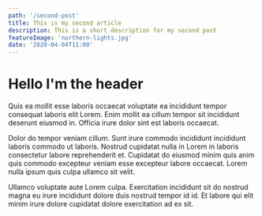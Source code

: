 ```yaml
---
path: '/second-post'
title: This is my second article
description: This is a short description for my second post
featureImage: 'northern-lights.jpg'
date: '2020-04-04T11:00'
---
```


<h1>Hello I'm the header</h1>

<p>Quis ea mollit esse laboris occaecat voluptate ea incididunt tempor consequat laboris elit Lorem. Enim mollit ea cillum tempor sit incididunt deserunt eiusmod in. Officia irure dolor sint est laboris occaecat.</p>

<p>Dolor do tempor veniam cillum. Sunt irure commodo incididunt incididunt laboris commodo ut laboris. Nostrud cupidatat nulla in Lorem in laboris consectetur labore reprehenderit et. Cupidatat do eiusmod minim quis anim quis commodo excepteur veniam esse excepteur labore occaecat. Lorem nulla ipsum quis culpa ullamco sit velit.</p>

<p>Ullamco voluptate aute Lorem culpa. Exercitation incididunt sit do nostrud magna eu irure incididunt dolore duis nostrud tempor id id. Et labore qui elit minim irure dolore cupidatat dolore exercitation ad ex sit.</p>
